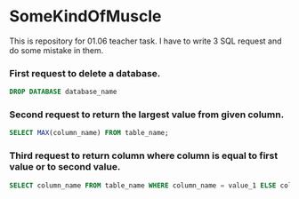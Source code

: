# SomeKindOfMuscle
This is repository for 01.06 teacher task. I have to write 3 SQL request and do some mistake in them.
### First request to delete a database.
```sql
DROP DATABASE database_name
```
### Second request to return the largest value from given column.
```sql
SELECT MAX(column_name) FROM table_name;
```
### Third request to return column where column is equal to first value or to second value.
```sql
SELECT column_name FROM table_name WHERE column_name = value_1 ELSE column_name = value_2;
```
